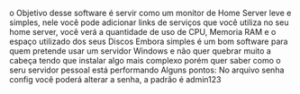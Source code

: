 o Objetivo desse software é servir como um monitor de Home Server leve e simples, nele você pode adicionar links de serviços que você utiliza no seu home server, você verá a quantidade de uso de CPU, Memoria RAM e o espaço utilizado dos seus Discos
Embora simples é um bom software para quem pretende usar um servidor Windows e não quer quebrar muito a cabeça tendo que instalar algo mais complexo porém quer saber como o seru servidor pessoal está performando
Alguns pontos:
  No arquivo senha config você poderá alterar a senha, a padrão é admin123

